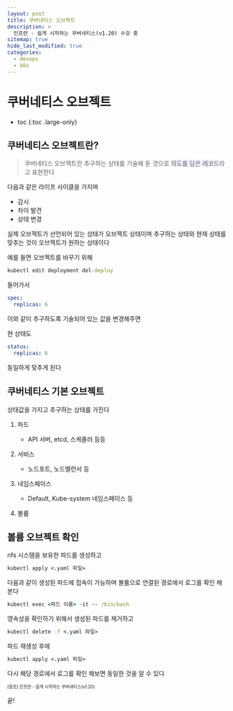 ```yaml
---
layout: post
title: 쿠버네티스 오브젝트
description: >
  인프런 - 쉽게 시작하는 쿠버네티스(v1.20) 수강 중
sitemap: true
hide_last_modified: true
categories:
  - devops
  - k8s
---
```


# 쿠버네티스 오브젝트

* toc
{:toc .large-only}

## 쿠버네티스 오브젝트란?

> 쿠버네티스 오브젝트란 추구하는 상태를 기술해 둔 것으로 <span style='background-color: #f5f0ff'>의도를 담은 레코드</span>라고 표현한다

다음과 같은 라이프 사이클을 가지며

- 감시
- 차이 발견
- 상태 변경

실제 오브젝트가 선언되어 있는 상태가 오브젝트 상태이며 추구하는 상태와 현재 상태를 맞추는 것이 오브젝트가 원하는 상태이다

예를 들면 오브젝트를 바꾸기 위해

```cmd
kubectl edit deployment del-deploy
```
들어가서

```yml
spec:
  replicas: 6
```
이와 같이 추구하도록 기술되어 있는 값을 변경해주면

현 상태도 

```yml
status:
  replicas: 6
```
동일하게 맞추게 된다

## 쿠버네티스 기본 오브젝트

상태값을 가지고 추구하는 상태를 가진다

1. 파드 
    - API 서버, etcd, 스케줄러 등등

2. 서비스
    - 노드포트, 노드밸런서 등

3. 네임스페이스
    - Default, Kube-system 네임스페이스 등

4. 볼륨

## 볼륨 오브젝트 확인

nfs 시스템을 보유한 파드를 생성하고 

```cmd
kubectl apply <.yaml 파일>
```

다음과 같이 생성된 파드에 접속이 가능하며 볼륨으로 연결된 경로에서 로그를 확인 해본다

```cmd
kubectl exec <파드 이름> -it -- /bin/bash
```

영속성을 확인하기 위해서 생성된 파드를 제거하고

```cmd
kubectl delete -f <.yaml 파일>
```

파드 재생성 후에

```cmd
kubectl apply <.yaml 파일>
```

다시 해당 경로에서 로그를 확인 해보면 동일한 것을 알 수 있다




<span style="font-size:70%">[참조] 인프런 - 쉽게 시작하는 쿠버네티스(v1.20)

끝!
